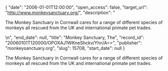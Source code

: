 {
  "date": "2006-01-01T12:00:00", 
  "open_access": false, 
  "target_url": "http://www.monkeysanctuary.org/", 
  "description": "<p>The Monkey Sanctuary in Cornwall cares for a range of different species of monkeys all rescued from the UK and international primate pet trades.</p>\n", 
  "end_date": null, 
  "title": "Monkey Sanctuary, The", 
  "record_id": "20060101T120000/OPOXAJ1WKneShckv/Yhn/A==", 
  "publisher": "monkeysanctuary.org", 
  "slug": 15708, 
  "start_date": null
}

<p>The Monkey Sanctuary in Cornwall cares for a range of different species of monkeys all rescued from the UK and international primate pet trades.</p>
